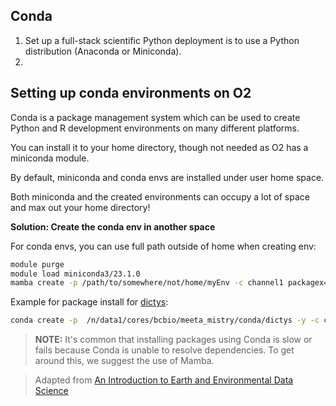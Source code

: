 ## Conda

1. Set up a full-stack scientific Python deployment is to use a Python distribution (Anaconda or Miniconda).
2. 

## Setting up conda environments on O2
Conda is a package management system which can be used to create Python and R development environments on many different platforms. 

You can install it to your home directory, though not needed as O2 has a miniconda module. 

By default, miniconda and conda envs are installed under user home space. 

Both miniconda and the created environments can occupy a lot of space and max out your home directory! 

**Solution: Create the conda env in another space**

For conda envs, you can use full path outside of home when creating env:

```bash
module purge
module load miniconda3/23.1.0
mamba create -p /path/to/somewhere/not/home/myEnv -c channel1 packagex==1.23
```

Example for package install for [dictys](https://github.com/pinellolab/dictys/tree/master):

```bash
conda create -p  /n/data1/cores/bcbio/meeta_mistry/conda/dictys -y -c conda-forge python=3.9 mamba
```

> **NOTE:** It's common that installing packages using Conda is slow or fails because Conda is unable to resolve dependencies. To get around this, we suggest the use of Mamba.

> Adapted from [An Introduction to Earth and Environmental Data Science](https://earth-env-data-science.github.io/lectures/environment/python_environments.html) 
